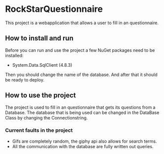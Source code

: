 # RockStarQuestionnaire

This project is a webapplication that allows a user to fill in an questionnaire.

## How to install and run
Before you can run and use the project a few NuGet packages need to be installed:
 - System.Data.SqlClient 	(4.8.3)

Then you should change the name of the database.
And after that it should be ready to deploy.

## How to use the project
The project is used to fill in an questionnaire that gets its questions from a Database.
The database that is being used can be changed in the DataBase Class by changing the Connectionstring.

### Current faults in the project
- Gifs are completely random, the giphy api also allows for search terms.
- All the communication with the database are fully written out queries.
